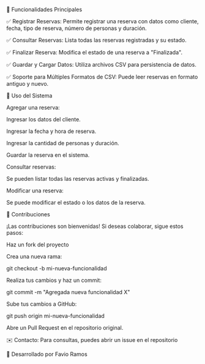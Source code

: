 📌 Funcionalidades Principales

✅ Registrar Reservas: Permite registrar una reserva con datos como cliente, fecha, tipo de reserva, número de personas y duración.

✅ Consultar Reservas: Lista todas las reservas registradas y su estado.

✅ Finalizar Reserva: Modifica el estado de una reserva a "Finalizada".

✅ Guardar y Cargar Datos: Utiliza archivos CSV para persistencia de datos.

✅ Soporte para Múltiples Formatos de CSV: Puede leer reservas en formato antiguo y nuevo.

📖 Uso del Sistema

Agregar una reserva:

Ingresar los datos del cliente.

Ingresar la fecha y hora de reserva.

Ingresar la cantidad de personas y duración.

Guardar la reserva en el sistema.

Consultar reservas:

Se pueden listar todas las reservas activas y finalizadas.

Modificar una reserva:

Se puede modificar el estado o los datos de la reserva.

🤝 Contribuciones

¡Las contribuciones son bienvenidas! Si deseas colaborar, sigue estos pasos:

Haz un fork del proyecto

Crea una nueva rama:

git checkout -b mi-nueva-funcionalidad

Realiza tus cambios y haz un commit:

git commit -m "Agregada nueva funcionalidad X"

Sube tus cambios a GitHub:

git push origin mi-nueva-funcionalidad

Abre un Pull Request en el repositorio original.

✉️ Contacto: Para consultas, puedes abrir un issue en el repositorio

🎯 Desarrollado por Favio Ramos
